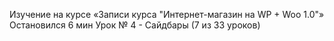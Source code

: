 Изучение на курсе «Записи курса "Интернет-магазин на WP + Woo 1.0"»
  Остановился
    6 мин
    Урок № 4 - Сайдбары (7 из 33 уроков)